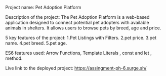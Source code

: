 Project name: Pet Adoption Platform

Description of the project: 
The Pet Adoption Platform is a web-based application designed to connect potential pet adopters with available animals in shelters. It allows users to browse pets by breed, age and price.

5 key features of the project: 
  1.Pet Listings with Filters.
  2.pet price.
  3.pet name.
  4.pet breed.
  5.pet age.

ES6 features used:    Arrow Functions, Template Literals , const and let , method.


Live link to the deployed project: https://assingment-ph-6.surge.sh/


